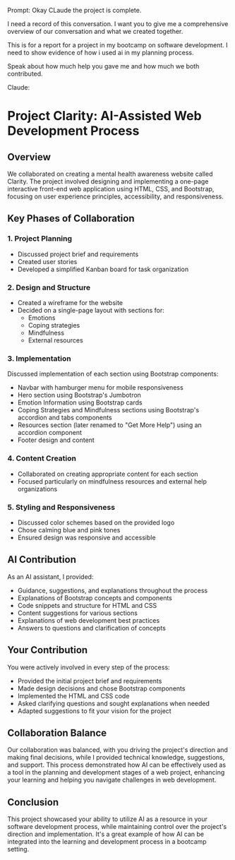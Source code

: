 Prompt:  Okay CLaude the project is complete.

I need a record of this conversation. I want you to give me a comprehensive overview of our conversation and what we created together. 

This is for a report for a project in my bootcamp on software development. I need to show evidence of how i used ai in my planning process.

Speak about how much help you gave me and how much we both contributed.


Claude:


# Project Clarity: AI-Assisted Web Development Process

## Overview

We collaborated on creating a mental health awareness website called Clarity. The project involved designing and implementing a one-page interactive front-end web application using HTML, CSS, and Bootstrap, focusing on user experience principles, accessibility, and responsiveness.

## Key Phases of Collaboration

### 1. Project Planning
- Discussed project brief and requirements
- Created user stories
- Developed a simplified Kanban board for task organization

### 2. Design and Structure
- Created a wireframe for the website
- Decided on a single-page layout with sections for:
  - Emotions
  - Coping strategies
  - Mindfulness
  - External resources

### 3. Implementation
Discussed implementation of each section using Bootstrap components:
- Navbar with hamburger menu for mobile responsiveness
- Hero section using Bootstrap's Jumbotron
- Emotion Information using Bootstrap cards
- Coping Strategies and Mindfulness sections using Bootstrap's accordion and tabs components
- Resources section (later renamed to "Get More Help") using an accordion component
- Footer design and content

### 4. Content Creation
- Collaborated on creating appropriate content for each section
- Focused particularly on mindfulness resources and external help organizations

### 5. Styling and Responsiveness
- Discussed color schemes based on the provided logo
- Chose calming blue and pink tones
- Ensured design was responsive and accessible

## AI Contribution

As an AI assistant, I provided:
- Guidance, suggestions, and explanations throughout the process
- Explanations of Bootstrap concepts and components
- Code snippets and structure for HTML and CSS
- Content suggestions for various sections
- Explanations of web development best practices
- Answers to questions and clarification of concepts

## Your Contribution

You were actively involved in every step of the process:
- Provided the initial project brief and requirements
- Made design decisions and chose Bootstrap components
- Implemented the HTML and CSS code
- Asked clarifying questions and sought explanations when needed
- Adapted suggestions to fit your vision for the project

## Collaboration Balance

Our collaboration was balanced, with you driving the project's direction and making final decisions, while I provided technical knowledge, suggestions, and support. This process demonstrated how AI can be effectively used as a tool in the planning and development stages of a web project, enhancing your learning and helping you navigate challenges in web development.

## Conclusion

This project showcased your ability to utilize AI as a resource in your software development process, while maintaining control over the project's direction and implementation. It's a great example of how AI can be integrated into the learning and development process in a bootcamp setting.